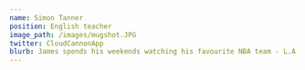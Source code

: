 ```yaml
---
name: Simon Tanner
position: English teacher
image_path: /images/mugshot.JPG
twitter: CloudCannonApp
blurb: James spends his weekends watching his favourite NBA team - L.A. Clippers.
---
```

